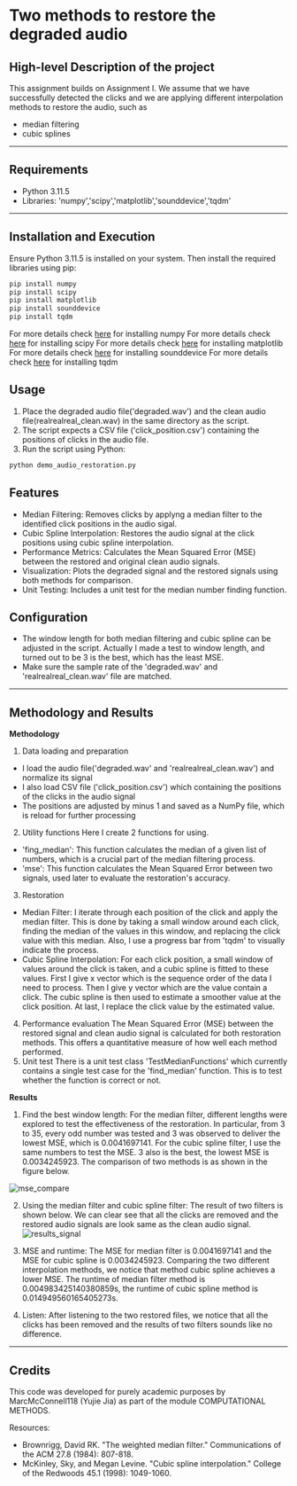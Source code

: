 # Two methods to restore the degraded audio

## High-level Description of the project
This assignment builds on Assignment I. We assume that we have successfully detected the clicks and we are applying different interpolation methods to restore the audio, such as
- median filtering
- cubic splines
---
## Requirements
- Python 3.11.5
- Libraries: 'numpy','scipy','matplotlib','sounddevice','tqdm'
---

## Installation and Execution

Ensure Python 3.11.5 is installed on your system. Then install the required libraries using pip:
```sh                                 
pip install numpy
pip install scipy
pip install matplotlib
pip install sounddevice
pip install tqdm
```
For more details check [here](https://pypi.org/project/numpy/) for installing numpy
For more details check [here](https://pypi.org/project/scipy/) for installing scipy
For more details check [here](https://pypi.org/project/matplotlib/) for installing matplotlib
For more details check [here](https://pypi.org/project/sounddevice/) for installing sounddevice
For more details check [here](https://pypi.org/project/tqdm/) for installing tqdm

## Usage
1. Place the degraded audio file('degraded.wav') and the clean audio file(realrealreal_clean.wav) in the same directory as the script.
2. The script expects a CSV file ('click_position.csv') containing the positions of clicks in the audio file.
3. Run the script using Python:
```sh
python demo_audio_restoration.py
```
## Features
- Median Filtering: Removes clicks by applyng a median filter to the identified click positions in the audio sigal.
- Cubic Spline Interpolation: Restores the audio signal at the click positions using cubic spline interpolation.
- Performance Metrics: Calculates the Mean Squared Error (MSE) between the restored and original clean audio signals.
- Visualization: Plots the degraded signal and the restored signals using both methods for comparison.
- Unit Testing: Includes a unit test for the median number finding function.

## Configuration
- The window length for both median filtering and cubic spline can be adjusted in the script. Actually I made a test to window length, and turned out to be 3 is the best, which has the least MSE.
- Make sure the sample rate of the 'degraded.wav' and 'realrealreal_clean.wav' file are matched.
---

## Methodology and Results

**Methodology**
1. Data loading and preparation
- I load the audio file('degraded.wav' and 'realrealreal_clean.wav') and normalize its signal
- I also load CSV file ('click_position.csv') which containing the positions of the clicks in the audio signal
- The positions are adjusted by minus 1 and saved as a NumPy file, which is reload for further processing
2. Utility functions
Here I create 2 functions for using.
- 'fing_median': This function calculates the median of a given list of numbers, which is a crucial part of the median filtering process.
- 'mse': This function calculates the Mean Squared Error between two signals, used later to evaluate the restoration's accuracy.
3. Restoration
- Median Filter: I iterate through each position of the click and apply the median filter. This is done by taking a small window around each click, finding the median of the values in this window, and replacing the click value with this median. Also, I use a progress bar from 'tqdm' to visually indicate the process.
- Cubic Spline Interpolation: For each click position, a small window of values around the click is taken, and a cubic spline is fitted to these values. First I give x vector which is the sequence order of the data I need to process. Then I give y vector which are the value contain a click. The cubic spline is then used to estimate a smoother value at the click position. At last, I replace the click value by the estimated value.
4. Performance evaluation
The Mean Squared Error (MSE) between the restored signal and clean audio signal is calculated for both restoration methods. This offers a quantitative measure of how well each method performed.
5. Unit test
There is a unit test class 'TestMedianFunctions' which currently contains a single test case for the 'find_median' function. This is to test whether the function is correct or not.

**Results**

1. Find the best window length:
   For the median filter, different lengths were explored to test the effectiveness of the restoration. In particular, from 3 to 35, every odd number was tested and 3 was observed to deliver the lowest MSE, which is 0.0041697141. 
   For the cubic spline filter, I use the same numbers to test the MSE. 3 also is the best, the lowest MSE is 0.0034245923. 
   The comparison of two methods is as shown in the figure below.

![mse_compare](https://i.imgur.com/ZsGPxHd.png)

2. Using the median filter and cubic spline filter:
   The result of two filters is shown below. We can clear see that all the clicks are removed and the restored audio signals are look same as the clean audio signal.
![results_signal](https://i.imgur.com/IYQprhE.png)

3. MSE and runtime:
  The MSE for median filter is 0.0041697141 and the MSE for cubic spline is 0.0034245923.
  Comparing the two different interpolation methods, we notice that method cubic spline achieves a lower MSE.
  The runtime of median filter method is 0.004983425140380859s, the runtime of cubic spline method is 0.014949560165405273s.

4. Listen:
   After listening to the two restored files, we notice that all the clicks has been removed and the results of two filters sounds like no difference.

---
## Credits

This code was developed for purely academic purposes by MarcMcConnell118 (Yujie Jia) as part of the module COMPUTATIONAL METHODS.

Resources:
- Brownrigg, David RK. "The weighted median filter." Communications of the ACM 27.8 (1984): 807-818.
- McKinley, Sky, and Megan Levine. "Cubic spline interpolation." College of the Redwoods 45.1 (1998): 1049-1060.




